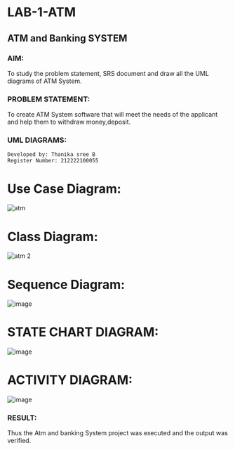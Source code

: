 # LAB-1-ATM

## ATM and Banking SYSTEM

### AIM: 
To study the problem statement, SRS document and draw all the UML diagrams of ATM
System.

### PROBLEM STATEMENT:
To create ATM System software that will meet the needs of the applicant and help them
to withdraw money,deposit.

### UML DIAGRAMS:
```
Developed by: Thanika sree B
Register Number: 212222100055
```

# Use Case Diagram:
![atm ](https://github.com/Thanikasreeb/LAB-1-ATM/assets/119557910/5eadb067-2674-4c98-9c47-c1b8720b5114)

# Class Diagram:
![atm 2](https://github.com/Thanikasreeb/LAB-1-ATM/assets/119557910/20ebe79f-139c-4f47-a2cd-45ccdd094933)

# Sequence Diagram:
![image](https://github.com/Thanikasreeb/LAB-1-ATM/assets/119557910/195eacec-adf3-4df8-91b6-5ac3382b8df6)


# STATE CHART DIAGRAM:
![image](https://github.com/Thanikasreeb/LAB-1-ATM/assets/119557910/a8b61866-0dce-4c96-aa1e-b77a131c5140)

# ACTIVITY DIAGRAM:
![image](https://github.com/Thanikasreeb/LAB-1-ATM/assets/119557910/335ee14d-c747-4497-91fc-e193f28a009b)


### RESULT: 
Thus the Atm and banking System project was executed and the output was verified.
